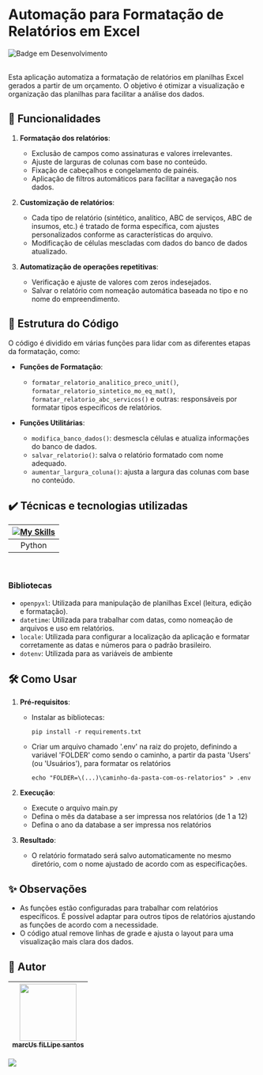 # Automação para Formatação de Relatórios em Excel
![Badge em Desenvolvimento](http://img.shields.io/static/v1?label=STATUS&message=EM%20DESENVOLVIMENTO&color=GREEN&style=for-the-badge)  

<br />
Esta aplicação automatiza a formatação de relatórios em planilhas Excel gerados a partir de um orçamento. O objetivo é otimizar a visualização e organização das planilhas para facilitar a análise dos dados.

## :hammer: Funcionalidades

1. **Formatação dos relatórios**:
   - Exclusão de campos como assinaturas e valores irrelevantes.
   - Ajuste de larguras de colunas com base no conteúdo.
   - Fixação de cabeçalhos e congelamento de painéis.
   - Aplicação de filtros automáticos para facilitar a navegação nos dados.
   
2. **Customização de relatórios**:
   - Cada tipo de relatório (sintético, analítico, ABC de serviços, ABC de insumos, etc.) é tratado de forma específica, com ajustes personalizados conforme as características do arquivo.
   - Modificação de células mescladas com dados do banco de dados atualizado.

3. **Automatização de operações repetitivas**:
   - Verificação e ajuste de valores com zeros indesejados.
   - Salvar o relatório com nomeação automática baseada no tipo e no nome do empreendimento.

## :page_facing_up: Estrutura do Código

O código é dividido em várias funções para lidar com as diferentes etapas da formatação, como:

- **Funções de Formatação**:
  - `formatar_relatorio_analitico_preco_unit()`, `formatar_relatorio_sintetico_mo_eq_mat()`, `formatar_relatorio_abc_servicos()` e outras: responsáveis por formatar tipos específicos de relatórios.
  
- **Funções Utilitárias**:
  - `modifica_banco_dados()`: desmescla células e atualiza informações do banco de dados.
  - `salvar_relatorio()`: salva o relatório formatado com nome adequado.
  - `aumentar_largura_coluna()`: ajusta a largura das colunas com base no conteúdo.

## ✔️ Técnicas e tecnologias utilizadas

| [![My Skills](https://skillicons.dev/icons?i=py)]() |  
|                          :---:                      |
| Python                                              |  

<br />

### Bibliotecas

  - `openpyxl`: Utilizada para manipulação de planilhas Excel (leitura, edição e formatação).
  - `datetime`: Utilizada para trabalhar com datas, como nomeação de arquivos e uso em relatórios.
  - `locale`: Utilizada para configurar a localização da aplicação e formatar corretamente as datas e números para o padrão brasileiro.
  - `dotenv`: Utilizada para as variáveis de ambiente

## 🛠️ Como Usar

1. **Pré-requisitos**:
   - Instalar as bibliotecas: 
     ```
     pip install -r requirements.txt
     ```
   - Criar um arquivo chamado '.env' na raiz do projeto, definindo a variável 'FOLDER' como sendo o caminho, a partir da pasta 'Users' (ou 'Usuários'), para formatar os relatórios
     ```
     echo "FOLDER=\(...)\caminho-da-pasta-com-os-relatorios" > .env
     ```
   
2. **Execução**:
   - Execute o arquivo main.py
   - Defina o mês da database a ser impressa nos relatórios (de 1 a 12)
   - Defina o ano da database a ser impressa nos relatórios

3. **Resultado**:
   - O relatório formatado será salvo automaticamente no mesmo diretório, com o nome ajustado de acordo com as especificações.

## ✨ Observações

- As funções estão configuradas para trabalhar com relatórios específicos. É possível adaptar para outros tipos de relatórios ajustando as funções de acordo com a necessidade.
- O código atual remove linhas de grade e ajusta o layout para uma visualização mais clara dos dados. 

## 🚶 Autor

| [<img loading="lazy" src="https://github.com/marcus88santos.png?size=115" width=115><br><sub>marcUs fiLLipe santos</sub>](https://github.com/marcus88santos) |
| :---: |

<div>
<a href="https://www.linkedin.com/in/marcus88santos" target="_blank"><img loading="lazy" src="https://img.shields.io/badge/-LinkedIn-%230077B5?style=for-the-badge&logo=linkedin&logoColor=white" target="_blank"></a>   
</div>